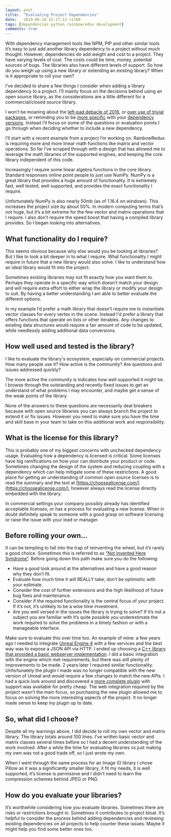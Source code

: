 ```yaml
---
layout: post
title:  "Evaluating Project Dependencies"
date:   2019-06-10 15:17:13 +1100
tags: [dependencies python rainbowredux development]
comments: true
---
```


With dependency management tools like NPM, PIP and other similar tools it’s easy to just add another library dependency to a project without much thought. However, dependencies do add weight and cost to a project. They have varying levels of cost. The costs could be time, money, potential sources of bugs. The libraries also have different levels of support. So how do you weigh up using a new library or extending an existing library? When is it appropriate to roll your own?

<!--more-->

I’ve decided to share a few things I consider when adding a library dependency to a project. I’ll mainly focus on the decisions behind using an open source library, as the considerations are a little different for a commercial/closed source library.

I won’t be moaning about the [left-pad debacle of 2016](https://arstechnica.com/information-technology/2016/03/rage-quit-coder-unpublished-17-lines-of-javascript-and-broke-the-internet/), or [over use of trivial packages](https://medium.com/commitlog/the-internet-is-at-the-mercy-of-a-handful-of-people-73fac4bc5068), or reminding you to be [more specific](https://60devs.com/npm-install-specific-version.html) with your [dependency versions](https://pip.readthedocs.io/en/1.1/requirements.html#freezing-requirements). Instead I’ll focus on some of the questions or evaluation points I go through when deciding whether to include a new dependency.

I’ll start with a recent example from a project I’m working on. RainbowRedux is requiring more and more linear math functions like matrix and vector operations. So far I’ve scraped through with a design that has allowed me to leverage the math libraries of the supported engines, and keeping the core library independent of this code.

Increasingly I require some linear algebra functions in the core library. Standard responses online point people to just use NumPy. NumPy is a great library that provides a huge amount of functionality. It is extremely fast, well tested, well supported, and provides the exact functionality I require.

Unfortunately NumPy is also nearly 50mb (as of 1.16.4 on windows). This increases the project size by about 50%. In modern computing terms that’s not huge, but it’s a bit extreme for the few vector and matrix operations that I require. I also don’t require the speed boost that having a compiled library provides. So I began looking into alternatives.

## What functionality do I require?

This seems obvious because why else would you be looking at libraries? But I like to look a bit deeper in to what I require. What functionality I might require in future that a new library would also solve. I like to understand how an ideal library would fit into the project.

Sometimes existing libraries may not fit exactly how you want them to. Perhaps they operate in a specific way which doesn’t match your design and will require extra effort to either wrap the library or modify your design to suit. By having a better understanding I am able to better evaluate the different options.

In my example I’d prefer a math library that doesn’t require me to instantiate vector classes for every vertex in the scene. Instead I'd prefer a library that offers functions that operate on lists or other iterables. Any changes to existing data structures would require a fair amount of code to be updated, while needlessly adding additional data conversions.

## How well used and tested is the library?

I like to evaluate the library's ecosystem, especially on commercial projects. How many people use it? How active is the community? Are questions and issues addressed quickly?

The more active the community is indicates how well supported it might be. I browse through the outstanding and recently fixed issues to get an understand of what problems I may encounter, and maybe get a sense of the weak points of the library.

None of the answers to these questions are necessarily deal breakers because with open source libraries you can always branch the project to extend it or fix issues. However you need to make sure you have the time and skill base in your team to take on this additional work and responsibility.

## What is the license for this library?

This is probably one of my biggest concerns with unchecked dependency usage. Evaluating how a dependency is licensed is critical. Some licenses have big ramifications on how your can distribute your product or code. Sometimes changing the design of the system and reducing coupling with a dependency which can help mitigate some of these restrictions. A good place for getting an understanding of common open source licenses is to read the summary and the text at [https://choosealicense.com/](https://choosealicense.com/), however always read the license directly embedded with the library.

In commercial settings your company possibly already has identified acceptable licenses, or has a process for evaluating a new license. When in doubt definitely speak to someone with a good grasp on software licensing or raise the issue with your lead or manager.

## Before rolling your own...

It can be tempting to fall into the trap of reinventing the wheel, but it’s rarely a good choice. Sometimes this is referred to as [“Not Invented Here Syndrome”](http://www.informit.com/articles/article.aspx?p=1905548). Before going down this path make sure you do the following:

- Have a good look around at the alternatives and have a good reason why they don’t fit.
- Evaluate how much time it will REALLY take, don’t be optimistic with your estimate.
- Consider the cost of further extensions and the high likelihood of future bug fixes and maintenance.
- Consider if the required functionality is the central focus of your project. If it’s not, it’s unlikely to be a wise time investment.
- Are you well versed in the issues the library is trying to solve? If it’s not a subject you are familiar with it’s quite possible you underestimate the work required to solve the problems in a timely fashion or with a manageable interface.

Make sure to evaluate this over time too. An example of mine: a few years ago I needed to integrate [Unreal Engine 4](https://www.unrealengine.com) with a few services and the best way was to expose a JSON API via HTTP. I ended up choosing a [C++ library that provided a basic webserver implementation](https://pocoproject.org/). I did a basic integration with the engine which met requirements, but there was still plenty of improvements to be made. 2 years later I required similar functionality. Unfortunately the plugin I made was no longer compatible with the new version of Unreal and would require a few changes to match the new APIs. I had a quick look around and discovered a [more complete plugin](https://www.unrealengine.com/marketplace/en-US/slug/unreal-web-server) with support was available for pretty cheap. The web integration required by the project wasn’t the main focus, so purchasing the new plugin allowed me to focus on solving the more interesting aspects of the project. It no longer made sense to keep my plugin up to date.

## So, what did I choose?

Despite all my warnings above, I did decide to roll my own vector and matrix library. The library totals around 100 lines. I’ve written basic vector and matrix classes several times before so I had a decent understanding of the work involved. After a while the time for evaluating libraries vs just making my own was not a good trade off, so I just wrote my own.

When I went through the same process for an Image IO library I chose Pillow as it was a significantly smaller library, it fit my needs, it is well supported,  it’s license is permissive and I didn’t need to learn the compression schemes behind JPEG or PNG.

## How do you evaluate your libraries?

It’s worthwhile considering how you evaluate libraries. Sometimes there are risks or restrictions brought in. Sometimes it contributes to project bloat. It’s helpful to consider the process behind adding dependencies and reviewing existing dependencies on all projects to help counter these issues. Maybe it might help you find some better ones too.
